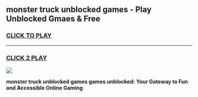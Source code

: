 
## monster truck unblocked games - Play Unblocked Gmaes & Free
<h3>
<a href="https://news.freeplayer.one?title=monster_truck_unblocked_games&ref=23F">CLICK TO PLAY</a></h3>
<hr>

<h3>
<a href="https://news.freeplayer.one?title=monster_truck_unblocked_games&ref=23F">CLICK 2 PLAY</a>
  
</h3>

<a href="https://news.freeplayer.one?title=monster_truck_unblocked_games&ref=23F/"><img src="https://clearcache.store/games.png"></a>


**monster truck unblocked games games unblocked: Your Gateway to Fun and Accessible Online Gaming**
